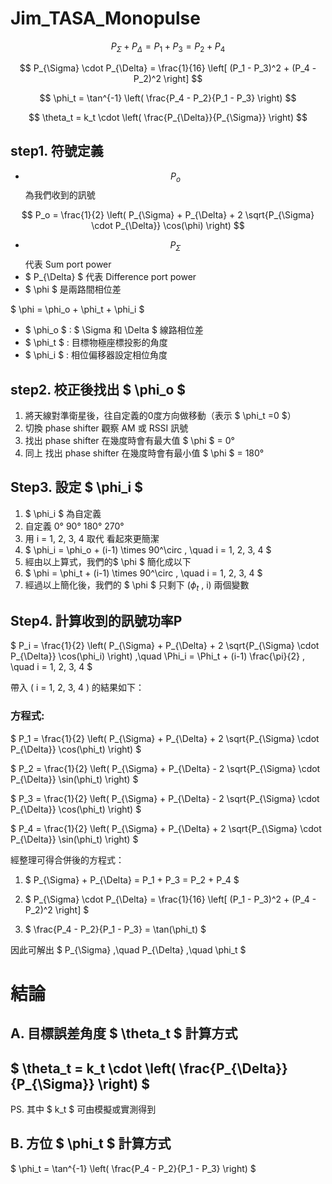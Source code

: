 # Jim_TASA_Monopulse

$$ P_{\Sigma} + P_{\Delta} = P_1 + P_3 = P_2 + P_4 $$

$$ P_{\Sigma} \cdot P_{\Delta} = \frac{1}{16} \left[ (P_1 - P_3)^2 + (P_4 - P_2)^2 \right] $$

$$ \phi_t = \tan^{-1} \left( \frac{P_4 - P_2}{P_1 - P_3} \right) $$

$$ \theta_t = k_t \cdot \left( \frac{P_{\Delta}}{P_{\Sigma}} \right) $$


## step1. 符號定義
- $$ P_o $$ 為我們收到的訊號

$$ P_o = \frac{1}{2} \left( P_{\Sigma} + P_{\Delta} + 2 \sqrt{P_{\Sigma} \cdot P_{\Delta}} \cos(\phi) \right) $$

- $$P_{\Sigma}$$ 代表 Sum port power
- $ P_{\Delta} $ 代表 Difference port power
- $ \phi $ 是兩路間相位差

$ \phi = \phi_o + \phi_t + \phi_i $

- $ \phi_o $ : $ \Sigma 和 \Delta $ 線路相位差
- $ \phi_t $ : 目標物極座標投影的角度
- $ \phi_i $ :  相位偏移器設定相位角度

## step2. 校正後找出 $ \phi_o $
1. 將天線對準衛星後，往自定義的0度方向做移動（表示 $ \phi_t =0 $）
2. 切換 phase shifter 觀察 AM 或 RSSI 訊號
3. 找出 phase shifter 在幾度時會有最大值 $ \phi $ = 0&deg;
4. 同上 找出 phase shifter 在幾度時會有最小值 $ \phi $ = 180&deg;

## Step3. 設定 $ \phi_i $
1. $ \phi_i $ 為自定義
2. 自定義 0&deg; 90&deg; 180&deg; 270&deg;
3. 用 i = 1, 2, 3, 4 取代 看起來更簡潔
4. $ \phi_i = \phi_o + (i-1) \times 90^\circ , \quad i = 1, 2, 3, 4 $
5. 經由以上算式，我們的$ \phi $ 簡化成以下
6. $ \phi = \phi_t + (i-1) \times 90^\circ , \quad i = 1, 2, 3, 4 $
7. 經過以上簡化後，我們的 $ \phi $ 只剩下 ($\phi_t$ , i) 兩個變數

## Step4. 計算收到的訊號功率P

$ P_i = \frac{1}{2} \left( P_{\Sigma} + P_{\Delta} + 2 \sqrt{P_{\Sigma} \cdot P_{\Delta}} \cos(\phi_i) \right) ,\quad  \Phi_i = \Phi_t + (i-1) \frac{\pi}{2} , \quad i = 1, 2, 3, 4 $

帶入 \( i = 1, 2, 3, 4 \) 的結果如下：

### 方程式:
$ 
P_1 = \frac{1}{2} \left( P_{\Sigma} + P_{\Delta} + 2 \sqrt{P_{\Sigma} \cdot P_{\Delta}} \cos(\phi_t) \right)
$

$ 
P_2 = \frac{1}{2} \left( P_{\Sigma} + P_{\Delta} - 2 \sqrt{P_{\Sigma} \cdot P_{\Delta}} \sin(\phi_t) \right)
$

$ 
P_3 = \frac{1}{2} \left( P_{\Sigma} + P_{\Delta} - 2 \sqrt{P_{\Sigma} \cdot P_{\Delta}} \cos(\phi_t) \right)
$

$ 
P_4 = \frac{1}{2} \left( P_{\Sigma} + P_{\Delta} + 2 \sqrt{P_{\Sigma} \cdot P_{\Delta}} \sin(\phi_t) \right)
$

經整理可得合併後的方程式：

1. $ P_{\Sigma} + P_{\Delta} = P_1 + P_3 = P_2 + P_4 $

2. $ P_{\Sigma} \cdot P_{\Delta} = \frac{1}{16} \left[ (P_1 - P_3)^2 + (P_4 - P_2)^2 \right] $

3. $ \frac{P_4 - P_2}{P_1 - P_3} = \tan(\phi_t) $

因此可解出 $ P_{\Sigma} ,\quad P_{\Delta} ,\quad \phi_t $

# 結論

## A. 目標誤差角度 $ \theta_t $ 計算方式

## $ \theta_t = k_t \cdot \left( \frac{P_{\Delta}}{P_{\Sigma}} \right) $
PS. 其中 $ k_t $ 可由模擬或實測得到

## B. 方位 $ \phi_t $ 計算方式

$ \phi_t = \tan^{-1} \left( \frac{P_4 - P_2}{P_1 - P_3} \right) $

